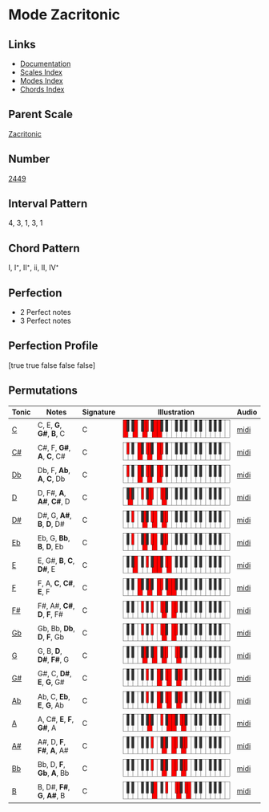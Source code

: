 # Mode Zacritonic

## Links

- [Documentation](index.md)
- [Scales Index](Scales.md)
- [Modes Index](Modes.md)
- [Chords Index](Chords.md)

## Parent Scale

[Zacritonic](ScaleZacritonic.md)

## Number

[2449](https://ianring.com/musictheory/scales/2449)

## Interval Pattern

4, 3, 1, 3, 1

## Chord Pattern

I, I⁺, II⁺, ii, II, IV⁺

## Perfection

- 2 Perfect notes
- 3 Perfect notes

## Perfection Profile

[true true false false false]

## Permutations

| Tonic | Notes | Signature | Illustration | Audio |
|-------|-------|-----------|--------------|-------|
| [C](ModeCNaturalZacritonic.md) | C, E, **G**, **G#**, **B**, C | C | ![CNaturalZacritonic](ModeCNaturalZacritonic.png) | [midi](https://github.com/edipermadi/music/blob/main/docs/ModeCNaturalZacritonic.mid?raw=true) |
| [C#](ModeCSharpZacritonic.md) | C#, F, **G#**, **A**, **C**, C# | C | ![CSharpZacritonic](ModeCSharpZacritonic.png) | [midi](https://github.com/edipermadi/music/blob/main/docs/ModeCSharpZacritonic.mid?raw=true) |
| [Db](ModeDFlatZacritonic.md) | Db, F, **Ab**, **A**, **C**, Db | C | ![DFlatZacritonic](ModeDFlatZacritonic.png) | [midi](https://github.com/edipermadi/music/blob/main/docs/ModeDFlatZacritonic.mid?raw=true) |
| [D](ModeDNaturalZacritonic.md) | D, F#, **A**, **A#**, **C#**, D | C | ![DNaturalZacritonic](ModeDNaturalZacritonic.png) | [midi](https://github.com/edipermadi/music/blob/main/docs/ModeDNaturalZacritonic.mid?raw=true) |
| [D#](ModeDSharpZacritonic.md) | D#, G, **A#**, **B**, **D**, D# | C | ![DSharpZacritonic](ModeDSharpZacritonic.png) | [midi](https://github.com/edipermadi/music/blob/main/docs/ModeDSharpZacritonic.mid?raw=true) |
| [Eb](ModeEFlatZacritonic.md) | Eb, G, **Bb**, **B**, **D**, Eb | C | ![EFlatZacritonic](ModeEFlatZacritonic.png) | [midi](https://github.com/edipermadi/music/blob/main/docs/ModeEFlatZacritonic.mid?raw=true) |
| [E](ModeENaturalZacritonic.md) | E, G#, **B**, **C**, **D#**, E | C | ![ENaturalZacritonic](ModeENaturalZacritonic.png) | [midi](https://github.com/edipermadi/music/blob/main/docs/ModeENaturalZacritonic.mid?raw=true) |
| [F](ModeFNaturalZacritonic.md) | F, A, **C**, **C#**, **E**, F | C | ![FNaturalZacritonic](ModeFNaturalZacritonic.png) | [midi](https://github.com/edipermadi/music/blob/main/docs/ModeFNaturalZacritonic.mid?raw=true) |
| [F#](ModeFSharpZacritonic.md) | F#, A#, **C#**, **D**, **F**, F# | C | ![FSharpZacritonic](ModeFSharpZacritonic.png) | [midi](https://github.com/edipermadi/music/blob/main/docs/ModeFSharpZacritonic.mid?raw=true) |
| [Gb](ModeGFlatZacritonic.md) | Gb, Bb, **Db**, **D**, **F**, Gb | C | ![GFlatZacritonic](ModeGFlatZacritonic.png) | [midi](https://github.com/edipermadi/music/blob/main/docs/ModeGFlatZacritonic.mid?raw=true) |
| [G](ModeGNaturalZacritonic.md) | G, B, **D**, **D#**, **F#**, G | C | ![GNaturalZacritonic](ModeGNaturalZacritonic.png) | [midi](https://github.com/edipermadi/music/blob/main/docs/ModeGNaturalZacritonic.mid?raw=true) |
| [G#](ModeGSharpZacritonic.md) | G#, C, **D#**, **E**, **G**, G# | C | ![GSharpZacritonic](ModeGSharpZacritonic.png) | [midi](https://github.com/edipermadi/music/blob/main/docs/ModeGSharpZacritonic.mid?raw=true) |
| [Ab](ModeAFlatZacritonic.md) | Ab, C, **Eb**, **E**, **G**, Ab | C | ![AFlatZacritonic](ModeAFlatZacritonic.png) | [midi](https://github.com/edipermadi/music/blob/main/docs/ModeAFlatZacritonic.mid?raw=true) |
| [A](ModeANaturalZacritonic.md) | A, C#, **E**, **F**, **G#**, A | C | ![ANaturalZacritonic](ModeANaturalZacritonic.png) | [midi](https://github.com/edipermadi/music/blob/main/docs/ModeANaturalZacritonic.mid?raw=true) |
| [A#](ModeASharpZacritonic.md) | A#, D, **F**, **F#**, **A**, A# | C | ![ASharpZacritonic](ModeASharpZacritonic.png) | [midi](https://github.com/edipermadi/music/blob/main/docs/ModeASharpZacritonic.mid?raw=true) |
| [Bb](ModeBFlatZacritonic.md) | Bb, D, **F**, **Gb**, **A**, Bb | C | ![BFlatZacritonic](ModeBFlatZacritonic.png) | [midi](https://github.com/edipermadi/music/blob/main/docs/ModeBFlatZacritonic.mid?raw=true) |
| [B](ModeBNaturalZacritonic.md) | B, D#, **F#**, **G**, **A#**, B | C | ![BNaturalZacritonic](ModeBNaturalZacritonic.png) | [midi](https://github.com/edipermadi/music/blob/main/docs/ModeBNaturalZacritonic.mid?raw=true) |
